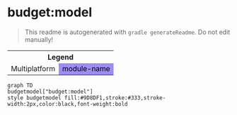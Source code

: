 # budget:model
> This readme is autogenerated with `gradle generateReadme`. Do not edit manually!
<table>
<tr><th colspan='2'>Legend</th></tr>
<tr><td style='text-align:center;'>Multiplatform</td><td style='text-align:center; background-color:#9D8DF1; color:black'>module-name</td></tr>
</table>

```mermaid
graph TD
budgetmodel["budget:model"]
style budgetmodel fill:#9D8DF1,stroke:#333,stroke-width:2px,color:black,font-weight:bold
```
